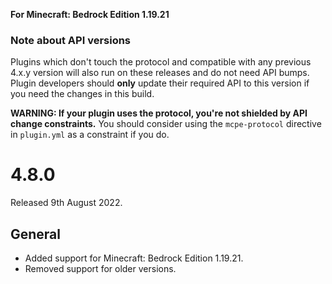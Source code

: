 **For Minecraft: Bedrock Edition 1.19.21**

### Note about API versions
Plugins which don't touch the protocol and compatible with any previous 4.x.y version will also run on these releases and do not need API bumps.
Plugin developers should **only** update their required API to this version if you need the changes in this build.

**WARNING: If your plugin uses the protocol, you're not shielded by API change constraints.** You should consider using the `mcpe-protocol` directive in `plugin.yml` as a constraint if you do.

# 4.8.0
Released 9th August 2022.

## General
- Added support for Minecraft: Bedrock Edition 1.19.21.
- Removed support for older versions.
